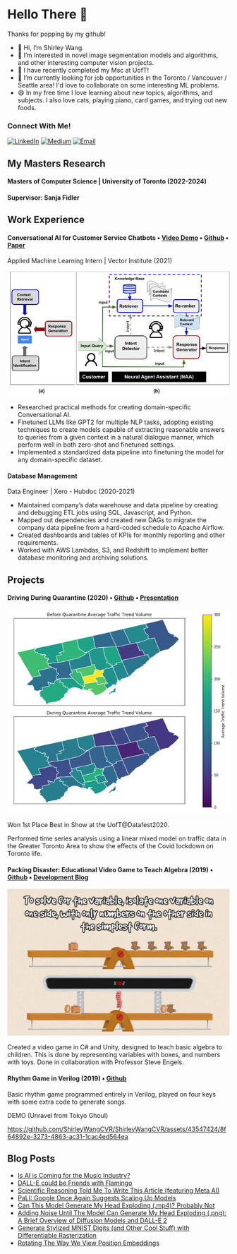 # Hello There 👋 

<!---
ShirleyWangCVR/ShirleyWangCVR is a ✨ special ✨ repository because its `README.md` (this file) appears on your GitHub profile.
You can click the Preview link to take a look at your changes.
--->
Thanks for popping by my github!

- 👋 Hi, I’m Shirley Wang.
- 👀 I’m interested in novel image segmentation models and algorithms, and other interesting computer vision projects.
- 🌱 I have recently completed my Msc at UofT!
- 🔭 I’m currently looking for job opportunities in the Toronto / Vancouver / Seattle area! I'd love to collaborate on some interesting ML problems.
- 😄 In my free time I love learning about new topics, algorithms, and subjects. I also love cats, playing piano, card games, and trying out new foods.

### Connect With Me!

<a href="https://www.linkedin.com/in/shirley-yuemeng-wang/" target="_blank"><img alt="LinkedIn" src="https://img.shields.io/badge/linkedin-%230077B5.svg?&style=for-the-badge&logo=linkedin&logoColor=white" /></a>    <a href="https://medium.com/@shirleywangcvr" target="_blank"><img alt="Medium" src="https://img.shields.io/badge/medium-%2312100E.svg?&style=for-the-badge&logo=medium&logoColor=white" /></a>   <a href="mailto:shirleywang@hotmail.ca" target="_blank"><img alt="Email" src="https://img.shields.io/badge/Gmail-D14836?&style=for-the-badge&logo=Gmail&logoColor=white" /></a> 

## My Masters Research

#### Masters of Computer Science | University of Toronto (2022-2024)

#### Supervisor: Sanja Fidler





## Work Experience

#### Conversational AI for Customer Service Chatbots  •  [Video Demo](https://youtu.be/B1clXX_V1bQ?si=TUZSaT30pYu5dBIJ)  •  [Github](https://github.com/VectorInstitute/NAA/tree/main)  •  [Paper](https://aclanthology.org/2022.emnlp-industry.44/)

Applied Machine Learning Intern | Vector Institute (2021)

![Conversational AI](naa.jpg)

- Researched practical methods for creating domain-specific Conversational AI.
- Finetuned LLMs like GPT2 for multiple NLP tasks, adopting existing techniques to create models capable of extracting reasonable answers to queries from a given context in a natural dialogue manner, which perform well in both zero-shot and finetuned settings.
- Implemented a standardized data pipeline into finetuning the model for any domain-specific dataset.





#### Database Management

Data Engineer | Xero - Hubdoc (2020-2021)

- Maintained company’s data warehouse and data pipeline by creating and debugging ETL jobs using SQL, Javascript, and Python.
- Mapped out dependencies and created new DAGs to migrate the company data pipeline from a hard-coded schedule to Apache Airflow.
- Created dashboards and tables of KPIs for monthly reporting and other requirements.
- Worked with AWS Lambdas, S3, and Redshift to implement better database monitoring and archiving solutions.


## Projects


#### Driving During Quarantine (2020)  •  [Github](https://github.com/DataFestUofT/submit-project-shirley_eva/)  •  [Presentation](https://github.com/DataFestUofT/submit-project-shirley_eva/blob/master/DatafestSlideDeck.pdf)

![Heatmap](torontoheatmap.png)

Won 1st Place Best in Show at the UofT@Datafest2020.

Performed time series analysis using a linear mixed model on traffic data in the Greater Toronto Area to show the effects of the Covid lockdown on Toronto life.


#### Packing Disaster: Educational Video Game to Teach Algebra (2019)  •  [Github](https://github.com/ShirleyWangCVR/PackingDisasterV2)  •  [Development Blog](https://csc399shirty.home.blog/)

![Game Demonstration](solving.png)

Created a video game in C# and Unity, designed to teach basic algebra to children. This is done by representing variables with boxes, and numbers with toys. Done in collaboration with Professor Steve Engels.


#### Rhythm Game in Verilog (2019)  •  [Github](https://github.com/ShirleyWangCVR/CSC258-Rhythm-Game/)

Basic rhythm game programmed entirely in Verilog, played on four keys with some extra code to generate songs.

DEMO (Unravel from Tokyo Ghoul)


https://github.com/ShirleyWangCVR/ShirleyWangCVR/assets/43547424/8f64892e-3273-4863-ac31-1cac4ed564ea






## Blog Posts

- [Is AI is Coming for the Music Industry?](https://medium.com/demistify/is-ai-is-coming-for-the-music-industry-885c11efbac2)
- [DALL-E could be Friends with Flamingo](https://medium.com/demistify/dall-e-could-be-friends-with-flamingo-49440fcbbdab)
- [Scientific Reasoning Told Me To Write This Article (featuring Meta AI)](https://medium.com/demistify/scientific-reasoning-told-me-to-write-this-article-featuring-meta-ai-8ad38452611)
- [PaLI: Google Once Again Suggests Scaling Up Models](https://medium.com/demistify/pali-google-once-again-suggests-scaling-up-models-867b22c1136d)
- [Can This Model Generate My Head Exploding (.mp4)? Probably Not](https://medium.com/demistify/can-this-model-generate-my-head-exploding-mp4-probably-not-f39c866b5ad7)
- [Adding Noise Until The Model Can Generate My Head Exploding (.png): A Brief Overview of Diffusion Models and DALL-E 2](https://medium.com/demistify/adding-noise-until-the-model-can-generate-my-head-exploding-png-7e31f672dd3c)
- [Generate Stylized MNIST Digits (and Other Cool Stuff) with Differentiable Rasterization](https://utorontomist.medium.com/generate-stylized-mnist-digits-and-other-cool-stuff-with-differentiable-rasterization-faa757e8cc4)
- [Rotating The Way We View Position Embeddings](https://utorontomist.medium.com/rotating-the-way-we-view-position-embeddings-8a5aebc9ee1)




